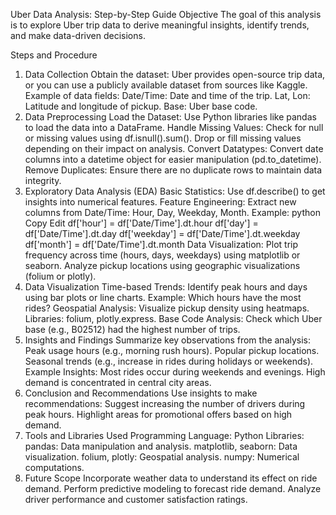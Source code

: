 Uber Data Analysis: Step-by-Step Guide
Objective
The goal of this analysis is to explore Uber trip data to derive meaningful insights, identify trends, and make data-driven decisions.

Steps and Procedure
1. Data Collection
Obtain the dataset: Uber provides open-source trip data, or you can use a publicly available dataset from sources like Kaggle.
Example of data fields:
Date/Time: Date and time of the trip.
Lat, Lon: Latitude and longitude of pickup.
Base: Uber base code.
2. Data Preprocessing
Load the Dataset: Use Python libraries like pandas to load the data into a DataFrame.
Handle Missing Values:
Check for null or missing values using df.isnull().sum().
Drop or fill missing values depending on their impact on analysis.
Convert Datatypes:
Convert date columns into a datetime object for easier manipulation (pd.to_datetime).
Remove Duplicates:
Ensure there are no duplicate rows to maintain data integrity.
3. Exploratory Data Analysis (EDA)
Basic Statistics:
Use df.describe() to get insights into numerical features.
Feature Engineering:
Extract new columns from Date/Time:
Hour, Day, Weekday, Month.
Example:
python
Copy
Edit
df['hour'] = df['Date/Time'].dt.hour
df['day'] = df['Date/Time'].dt.day
df['weekday'] = df['Date/Time'].dt.weekday
df['month'] = df['Date/Time'].dt.month
Data Visualization:
Plot trip frequency across time (hours, days, weekdays) using matplotlib or seaborn.
Analyze pickup locations using geographic visualizations (folium or plotly).
4. Data Visualization
Time-based Trends:
Identify peak hours and days using bar plots or line charts.
Example: Which hours have the most rides?
Geospatial Analysis:
Visualize pickup density using heatmaps.
Libraries: folium, plotly.express.
Base Code Analysis:
Check which Uber base (e.g., B02512) had the highest number of trips.
5. Insights and Findings
Summarize key observations from the analysis:
Peak usage hours (e.g., morning rush hours).
Popular pickup locations.
Seasonal trends (e.g., increase in rides during holidays or weekends).
Example Insights:
Most rides occur during weekends and evenings.
High demand is concentrated in central city areas.
6. Conclusion and Recommendations
Use insights to make recommendations:
Suggest increasing the number of drivers during peak hours.
Highlight areas for promotional offers based on high demand.
7. Tools and Libraries Used
Programming Language: Python
Libraries:
pandas: Data manipulation and analysis.
matplotlib, seaborn: Data visualization.
folium, plotly: Geospatial analysis.
numpy: Numerical computations.
8. Future Scope
Incorporate weather data to understand its effect on ride demand.
Perform predictive modeling to forecast ride demand.
Analyze driver performance and customer satisfaction ratings.

